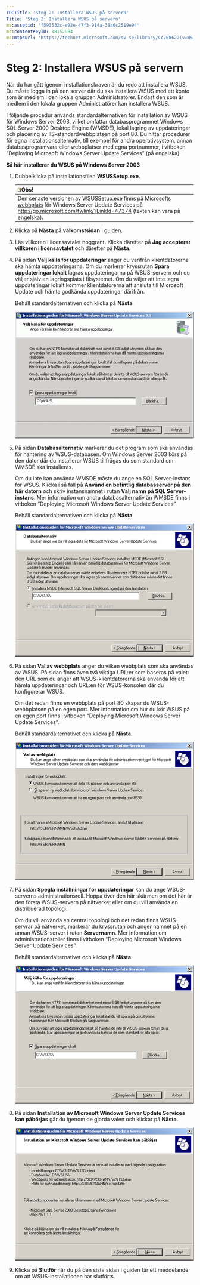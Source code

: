 ```yaml
---
TOCTitle: 'Steg 2: Installera WSUS på servern'
Title: 'Steg 2: Installera WSUS på servern'
ms:assetid: 'f593532c-e92e-47f3-914a-38a6c2519e94'
ms:contentKeyID: 18152984
ms:mtpsurl: 'https://technet.microsoft.com/sv-se/library/Cc708622(v=WS.10)'
---
```


Steg 2: Installera WSUS på servern
==================================

När du har gått igenom installationskraven är du redo att installera WSUS. Du måste logga in på den server där du ska installera WSUS med ett konto som är medlem i den lokala gruppen Administratörer. Endast den som är medlem i den lokala gruppen Administratörer kan installera WSUS.

I följande procedur används standardalternativen för installation av WSUS för Windows Server 2003, vilket omfattar databasprogrammet Windows SQL Server 2000 Desktop Engine (WMSDE), lokal lagring av uppdateringar och placering av IIS-standardwebbplatsen på port 80. Du hittar procedurer för egna installationsalternativ, till exempel för andra operativsystem, annan databasprogramvara eller webbplatser med egna portnummer, i vitboken “Deploying Microsoft Windows Server Update Services” (på engelska).

**Så här installerar du WSUS på Windows Server 2003**
1.  Dubbelklicka på installationsfilen **WSUSSetup.exe**.

    | ![](images/Cc708622.note(WS.10).gif)Obs!                                                                                                                                                                  |
    |----------------------------------------------------------------------------------------------------------------------------------------------------------------------------------------------------------------------------------------|
    | Den senaste versionen av WSUSSetup.exe finns på [Microsofts webbplats](http://go.microsoft.com/fwlink/?linkid=47374) för Windows Server Update Services på http://go.microsoft.com/fwlink/?LinkId=47374 (texten kan vara på engelska). |

2.  Klicka på **Nästa** på **välkomstsidan** i guiden.

3.  Läs villkoren i licensavtalet noggrant. Klicka därefter på **Jag accepterar villkoren i licensavtalet** och därefter på **Nästa**.

4.  På sidan **Välj källa för uppdateringar** anger du varifrån klientdatorerna ska hämta uppdateringarna. Om du markerar kryssrutan **Spara uppdateringar lokalt** lagras uppdateringarna på WSUS-servern och du väljer själv en lagringsplats i filsystemet. Om du väljer att inte lagra uppdateringar lokalt kommer klientdatorerna att ansluta till Microsoft Update och hämta godkända uppdateringar därifrån.

    Behåll standardalternativen och klicka på **Nästa**.

    ![](images/Cc708622.fa6ac6a6-6814-4b7e-96e8-e08af5e534b8(WS.10).gif)

5.  På sidan **Databasalternativ** markerar du det program som ska användas för hantering av WSUS-databasen. Om Windows Server 2003 körs på den dator där du installerar WSUS tillfrågas du som standard om WMSDE ska installeras.

    Om du inte kan använda WMSDE måste du ange en SQL Server-instans för WSUS. Klicka i så fall på **Använd en befintlig databasserver på den här datorn** och skriv instansnamnet i rutan **Välj namn på SQL Server-instans**. Mer information om andra databasalternativ än WMSDE finns i vitboken “Deploying Microsoft Windows Server Update Services”.

    Behåll standardalternativen och klicka på **Nästa**.

    ![](images/Cc708622.bc0b73ad-b338-437c-a3c7-0299e819840d(WS.10).gif)

6.  På sidan **Val av webbplats** anger du vilken webbplats som ska användas av WSUS. På sidan finns även två viktiga URL:er som baseras på valet: den URL som du anger att WSUS-klientdatorerna ska använda för att hämta uppdateringar och URL:en för WSUS-konsolen där du konfigurerar WSUS.

    Om det redan finns en webbplats på port 80 skapar du WSUS-webbplatsen på en egen port. Mer information om hur du kör WSUS på en egen port finns i vitboken “Deploying Microsoft Windows Server Update Services”.

    Behåll standardalternativet och klicka på **Nästa**.

    ![](images/Cc708622.64ed7643-a050-4f54-bf9f-04cf7931adc0(WS.10).gif)

7.  På sidan **Spegla inställningar för uppdateringar** kan du ange WSUS-serverns administrationsroll. Hoppa över den här skärmen om det här är den första WSUS-servern på nätverket eller om du vill använda en distribuerad topologi.

    Om du vill använda en central topologi och det redan finns WSUS-servrar på nätverket, markerar du kryssrutan och anger namnet på en annan WSUS-server i rutan **Servernamn**. Mer information om administrationsroller finns i vitboken “Deploying Microsoft Windows Server Update Services”.

    Behåll standardalternativet och klicka på **Nästa**.

    ![](images/Cc708622.f26e09d5-983c-418d-8511-8960850403ef(WS.10).gif)

8.  På sidan **Installation av Microsoft Windows Server Update Services kan påbörjas** går du igenom de gjorda valen och klickar på **Nästa**.

    ![](images/Cc708622.20de7d09-3d30-4867-9253-6f353dd1923d(WS.10).gif)

9.  Klicka på **Slutför** när du på den sista sidan i guiden får ett meddelande om att WSUS-installationen har slutförts.
